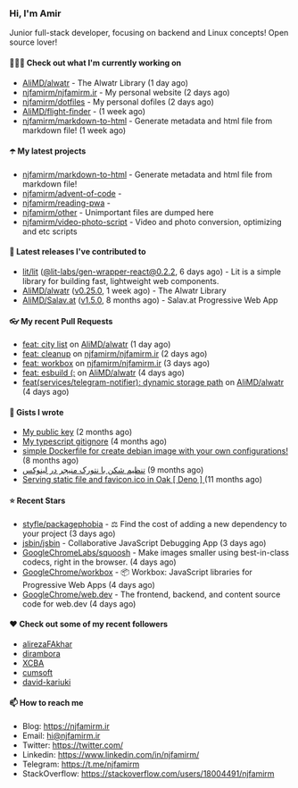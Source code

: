 ### Hi, I'm Amir

Junior full-stack developer, focusing on backend and Linux concepts!
Open source lover!

#### 👨🏻‍💻 Check out what I'm currently working on

- [AliMD/alwatr](https://github.com/AliMD/alwatr) - The Alwatr Library (1 day ago)
- [njfamirm/njfamirm.ir](https://github.com/njfamirm/njfamirm.ir) - My personal website (2 days ago)
- [njfamirm/dotfiles](https://github.com/njfamirm/dotfiles) - My personal dofiles (2 days ago)
- [AliMD/flight-finder](https://github.com/AliMD/flight-finder) -  (1 week ago)
- [njfamirm/markdown-to-html](https://github.com/njfamirm/markdown-to-html) - Generate metadata and html file from markdown file! (1 week ago)

#### ☂️ My latest projects

- [njfamirm/markdown-to-html](https://github.com/njfamirm/markdown-to-html) - Generate metadata and html file from markdown file!
- [njfamirm/advent-of-code](https://github.com/njfamirm/advent-of-code) - 
- [njfamirm/reading-pwa](https://github.com/njfamirm/reading-pwa) - 
- [njfamirm/other](https://github.com/njfamirm/other) - Unimportant files are dumped here
- [njfamirm/video-photo-script](https://github.com/njfamirm/video-photo-script) - Video and photo conversion, optimizing and etc scripts

#### 🎉 Latest releases I've contributed to

- [lit/lit](https://github.com/lit/lit) ([@lit-labs/gen-wrapper-react@0.2.2](https://github.com/lit/lit/releases/tag/%40lit-labs/gen-wrapper-react%400.2.2), 6 days ago) - Lit is a simple library for building fast, lightweight web components.
- [AliMD/alwatr](https://github.com/AliMD/alwatr) ([v0.25.0](https://github.com/AliMD/alwatr/releases/tag/v0.25.0), 1 week ago) - The Alwatr Library
- [AliMD/Salav.at](https://github.com/AliMD/Salav.at) ([v1.5.0](https://github.com/AliMD/Salav.at/releases/tag/v1.5.0), 8 months ago) - Salav.at Progressive Web App

#### 👓 My recent Pull Requests

- [feat: city list](https://github.com/AliMD/alwatr/pull/497) on [AliMD/alwatr](https://github.com/AliMD/alwatr) (1 day ago)
- [feat: cleanup](https://github.com/njfamirm/njfamirm.ir/pull/80) on [njfamirm/njfamirm.ir](https://github.com/njfamirm/njfamirm.ir) (2 days ago)
- [feat: workbox](https://github.com/njfamirm/njfamirm.ir/pull/79) on [njfamirm/njfamirm.ir](https://github.com/njfamirm/njfamirm.ir) (3 days ago)
- [feat: esbuild (:](https://github.com/AliMD/alwatr/pull/491) on [AliMD/alwatr](https://github.com/AliMD/alwatr) (4 days ago)
- [feat(services/telegram-notifier): dynamic storage path](https://github.com/AliMD/alwatr/pull/489) on [AliMD/alwatr](https://github.com/AliMD/alwatr) (4 days ago)

#### 📓 Gists I wrote

- [My public key](https://gist.github.com/879f720c9ca74a0934ce571b7285ed34) (2 months ago)
- [My typescript gitignore](https://gist.github.com/6a40b1912daab3f91a02a7b53f3f76c3) (4 months ago)
- [simple Dockerfile for create debian image with your own configurations!](https://gist.github.com/cfe714a8c5ea994d53caacf3eeb3ff6c) (8 months ago)
- [تنظیم شکن با نتورک منیجر در لینوکس](https://gist.github.com/cc40c344e89bdcdf77085cbf1fc05162) (9 months ago)
- [Serving static file and favicon.ico in Oak [ Deno ] ](https://gist.github.com/9bcaca2b6a672e729c099193b4aafe9f) (11 months ago)

#### ⭐ Recent Stars

- [styfle/packagephobia](https://github.com/styfle/packagephobia) - ⚖️ Find the cost of adding a new dependency to your project (3 days ago)
- [jsbin/jsbin](https://github.com/jsbin/jsbin) - Collaborative JavaScript Debugging App (3 days ago)
- [GoogleChromeLabs/squoosh](https://github.com/GoogleChromeLabs/squoosh) - Make images smaller using best-in-class codecs, right in the browser. (4 days ago)
- [GoogleChrome/workbox](https://github.com/GoogleChrome/workbox) - 📦 Workbox: JavaScript libraries for Progressive Web Apps (4 days ago)
- [GoogleChrome/web.dev](https://github.com/GoogleChrome/web.dev) - The frontend, backend, and content source code for web.dev (4 days ago)

#### ♥️ Check out some of my recent followers

- [alirezaFAkhar](https://github.com/alirezaFAkhar)
- [dirambora](https://github.com/dirambora)
- [XCBA](https://github.com/XCBA)
- [cumsoft](https://github.com/cumsoft)
- [david-kariuki](https://github.com/david-kariuki)

#### 📫 How to reach me

- Blog: https://njfamirm.ir
- Email: hi@njfamirm.ir
- Twitter: https://twitter.com/
- Linkedin: https://www.linkedin.com/in/njfamirm/
- Telegram: https://t.me/njfamirm
- StackOverflow: https://stackoverflow.com/users/18004491/njfamirm
